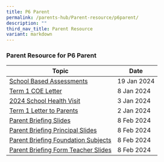 ```yaml
---
title: P6 Parent
permalink: /parents-hub/Parent-resource/p6parent/
description: ""
third_nav_title: Parent Resource
variant: markdown
---
```

### Parent Resource for P6 Parent


| **Topic** | **Date**
| -------- | -------- |
|[School Based Assessments ](/files/P6_School_Based_Assessments_2024_for_Terms_1_and_2.pdf)| 19 Jan 2024
|[Term 1 COE Letter](/files/2024_TERM_1_COE_LETTER__doc.pdf) |8 Jan 2024
[2024 School Health Visit](/files/Parent_Hub/Parent_Resource/2024_School_Health_Visit_for_Primary_1_to_6_Students.pdf)| 3 Jan 2024
|[Term 1 Letter to Parents](/files/Parent_Hub/Parent_Resource/2024_Term_1_Letter_to_Parents.pdf)| 2 Jan 2024|
|[Parent Briefing Slides](/files/P6_Parent_Briefing_2024___Standard_Subjects.pdf)| 8 Feb 2024 
|[Parent Briefing Principal Slides](/files/P6_Parent_Briefing_2024___Principal_s_Slides.pdf)| 8 Feb 2024
|[Parent Briefing Foundation Subjects ](/files/P6_Parent_Briefing_2024___Foundation_Subjects.pdf)| 8 Feb 2024 
|[Parent Briefing Form Teacher Slides ](/files/P6_Parent_Briefing_2024___Form_Teachers__Slides.pdf)| 8 Feb 2024 